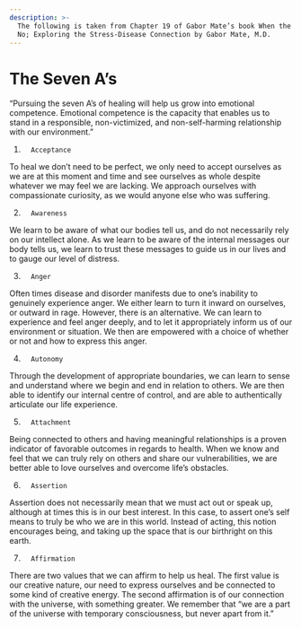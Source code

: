 ```yaml
---
description: >-
  The following is taken from Chapter 19 of Gabor Mate’s book When the Body Says
  No; Exploring the Stress-Disease Connection by Gabor Mate, M.D.
---
```


# The Seven A’s

“Pursuing the seven A’s of healing will help us grow into emotional competence. Emotional competence is the capacity that enables us to stand in a responsible, non-victimized, and non-self-harming relationship with our environment.”

1.       Acceptance

To heal we don’t need to be perfect, we only need to accept ourselves as we are at this moment and time and see ourselves as whole despite whatever we may feel we are lacking. We approach ourselves with compassionate curiosity, as we would anyone else who was suffering.

2.       Awareness

We learn to be aware of what our bodies tell us, and do not necessarily rely on our intellect alone. As we learn to be aware of the internal messages our body tells us, we learn to trust these messages to guide us in our lives and to gauge our level of distress.

3.       Anger

Often times disease and disorder manifests due to one’s inability to genuinely experience anger. We either learn to turn it inward on ourselves, or outward in rage. However, there is an alternative. We can learn to experience and feel anger deeply, and to let it appropriately inform us of our environment or situation. We then are empowered with a choice of whether or not and how to express this anger.

4.       Autonomy

Through the development of appropriate boundaries, we can learn to sense and understand where we begin and end in relation to others. We are then able to identify our internal centre of control, and are able to authentically articulate our life experience.

5.       Attachment

Being connected to others and having meaningful relationships is a proven indicator of favorable outcomes in regards to health. When we know and feel that we can truly rely on others and share our vulnerabilities, we are better able to love ourselves and overcome life’s obstacles.

6.       Assertion

Assertion does not necessarily mean that we must act out or speak up, although at times this is in our best interest. In this case, to assert one’s self means to truly be who we are in this world. Instead of acting, this notion encourages being, and taking up the space that is our birthright on this earth.

7.       Affirmation

There are two values that we can affirm to help us heal. The first value is our creative nature, our need to express ourselves and be connected to some kind of creative energy. The second affirmation is of our connection with the universe, with something greater. We remember that “we are a part of the universe with temporary consciousness, but never apart from it.”[  
](https://barefootlivingarts.org/blog-2/2019/2/20/rhythm-and-emotional-regulation-a-case-for-sheng-zhen-and-it-rhythmical-patterns)

